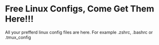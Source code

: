 # Free Linux Configs, Come Get Them Here!!!
All your prefferd linux config files are here. For example .zshrc, .bashrc or .tmux_config
